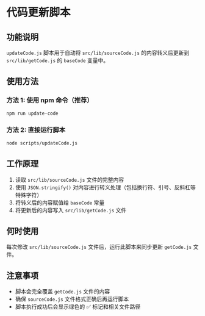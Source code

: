 # 代码更新脚本

## 功能说明

`updateCode.js` 脚本用于自动将 `src/lib/sourceCode.js` 的内容转义后更新到 `src/lib/getCode.js` 的 `baseCode` 变量中。

## 使用方法

### 方法 1: 使用 npm 命令（推荐）

```bash
npm run update-code
```

### 方法 2: 直接运行脚本

```bash
node scripts/updateCode.js
```

## 工作原理

1. 读取 `src/lib/sourceCode.js` 文件的完整内容
2. 使用 `JSON.stringify()` 对内容进行转义处理（包括换行符、引号、反斜杠等特殊字符）
3. 将转义后的内容赋值给 `baseCode` 常量
4. 将更新后的内容写入 `src/lib/getCode.js` 文件

## 何时使用

每次修改 `src/lib/sourceCode.js` 文件后，运行此脚本来同步更新 `getCode.js` 文件。

## 注意事项

- 脚本会完全覆盖 `getCode.js` 文件的内容
- 确保 `sourceCode.js` 文件格式正确后再运行脚本
- 脚本执行成功后会显示绿色的 ✅ 标记和相关文件路径
